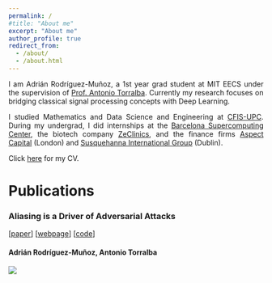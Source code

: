 ```yaml
---
permalink: /
#title: "About me"
excerpt: "About me"
author_profile: true
redirect_from: 
  - /about/
  - /about.html
---
```


<div class="intro">
<p align="justify">
I am Adrián Rodríguez-Muñoz, a 1st year grad student at MIT EECS under the supervision of 
<a href="http://web.mit.edu/torralba/www/">Prof. Antonio Torralba</a>. Currently my research focuses on bridging classical signal processing concepts with Deep Learning.
</p>

<p align="justify">
I studied Mathematics and Data Science and Engineering at <a href="https://cfis.upc.edu/en">CFIS-UPC</a>. During my undergrad, I did internships at the <a href="https://www.bsc.es">Barcelona Supercomputing Center</a>, the biotech company <a href="https://www.zeclinics.com">ZeClinics</a>, and the finance firms <a href="https://www.aspectcapital.com">Aspect Capital</a> (London) and <a href="https://sig.com">Susquehanna International Group</a> (Dublin).
</p>

<p align="justify">
Click <a href="./files/cv.pdf">here</a> for my CV.
</p>
</div>

<div><h1> Publications</h1></div>
<div id="publications">
    <article>
        <div class="pub_text">
            <h3>Aliasing is a Driver of Adversarial Attacks</h3>
            [<a href="">paper</a>]
            [<a href="">webpage</a>]
            [<a href="">code</a>]
            <h4 class="authors">
                <b>Adrián Rodríguez-Muñoz</b>, Antonio Torralba
            </h4>
        </div>
        <a classa="pub_image"><img src="./aliasing_is_a_driver/toy_example_2.svg"></a>
    </article>
</div>
